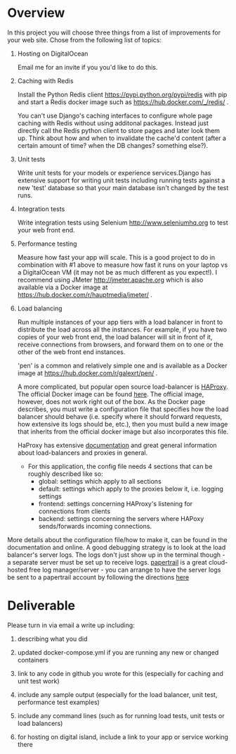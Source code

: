 Overview
========

In this project you will choose three things from a list of improvements for your web site.
Chose from the following list of topics:

1. Hosting on DigitalOcean
    
      Email me for an invite if you you'd like to do this.
    
2. Caching with Redis
    
      Install the Python Redis client https://pypi.python.org/pypi/redis with pip and
      start a Redis docker image such as https://hub.docker.com/_/redis/ .
      
      You can't use Django's caching interfaces to configure whole page caching with Redis without using additonal packages. Instead just directly call the Redis python client to store pages and later look them up. Think about how and when
      to invalidate the cache'd content (after a certain amount of time? when the DB changes? something else?).
    
3. Unit tests
    
      Write unit tests for your models or experience services.Django has extensive support for writing unit tests
      including running tests against a new 'test' database so that your main database isn't changed
      by the test runs.
    
4. Integration tests
    
      Write integration tests using Selenium http://www.seleniumhq.org to test your web front end.
    
5. Performance testing
    
      Measure how fast your app will scale. This is a good project to do in combination with #1 above
      to measure how fast it runs on your laptop vs a DigitalOcean VM (it may not be as much different
      as you expect!). I recommend using JMeter http://jmeter.apache.org which is also available via
      a Docker image at https://hub.docker.com/r/hauptmedia/jmeter/ .
    
6. Load balancing
    
      Run multiple instances of your app tiers with a load balancer in front to distribute the load across
      all the instances. For example, if you have two copies of your web front end, the load balancer will
      sit in front of it, receive connections from browsers, and forward them on to one or the other
      of the web front end instances.
      
      'pen' is a common and relatively simple one and is available 
      as a Docker image at https://hub.docker.com/r/galexrt/pen/ .
      
      A more complicated, but popular open source load-balancer is [HAProxy](https://en.wikipedia.org/wiki/HAProxy).
      The official Docker image can be found [here](https://hub.docker.com/_/haproxy/).
      The official image, however, does not work right out of the box. As the Docker page describes, you must write a
      configuration file that specifies how the load balancer should behave (i.e. specify where it should forward requests,
      how extensive its logs should be, etc.), then you must build a new image that inherits from the official docker image but
      also incorporates this file.
      
      HaProxy has extensive [documentation](http://cbonte.github.io/haproxy-dconv/1.6/intro.html) and great general information
      about load-balancers and proxies in general.
      
      - For this application, the config file needs 4 sections that can be roughly described like so:
        * global: settings which apply to all sections
        * default: settings which apply to the proxies below it, i.e. logging settings
        * frontend: settings concerning HAProxy's listening for connections from clients
        * backend: settings concerning the servers where HAPoxy sends/forwards incoming connections.
      
More details about the configuration file/how to make it, can be found in the documentation and online.
A good debugging strategy is to look at the load balancer's server logs. The logs don't just show up in the 
terminal though - a separate server must be set up to receive logs.
[papertrail](https://papertrailapp.com/) is a great cloud-hosted free log manager/server - you can arrange to
have the server logs be sent to a papertrail account by following the 
directions [here](http://help.papertrailapp.com/kb/configuration/haproxy/)

      
            
      
      
      
Deliverable
===========

Please turn in via email a write up including:

1. describing what you did

2. updated docker-compose.yml if you are running any new or changed containers
 
2. link to any code in github you wrote for this (especially for caching and unit test work)

3. include any sample output (especially for the load balancer, unit test, performance test examples)

4. include any command lines (such as for running load tests, unit tests or load balancers)

5. for hosting on digital island, include a link to your app or service working there
